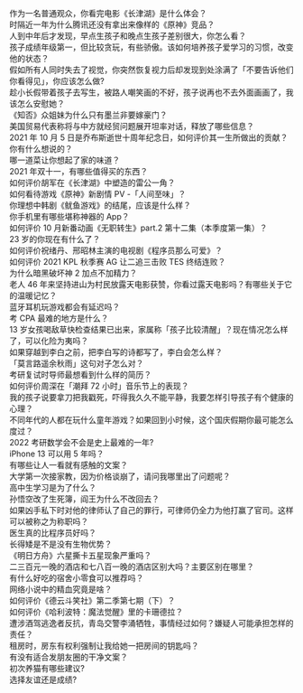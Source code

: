 作为一名普通观众，你看完电影《长津湖》是什么体会？  
时隔近一年为什么腾讯还没有拿出来像样的《原神》竞品？  
人到中年后才发现，早点生孩子和晚点生孩子差别很大，你怎么看？  
孩子成绩年级第一，但比较贪玩，有些骄傲。该如何培养孩子爱学习的习惯，改变他的状态？  
假如所有人同时失去了视觉，你突然恢复视力后却发现到处涂满了「不要告诉他们你看得见」，你应该怎么做?  
趁小长假带着孩子去写生，被路人嘲笑画的不好，孩子说再也不去外面画画了，我该怎么安慰她？  
《知否》众姐妹为什么只有墨兰非要嫁豪门？  
美国贸易代表称将与中方就经贸问题展开坦率对话，释放了哪些信息？  
2021 年 10 月 5 日是乔布斯逝世十周年纪念日，如何评价其一生所做出的贡献？你有什么想说的？  
哪一道菜让你想起了家的味道？  
2021 年双十一，有哪些值得买的东西？  
如何评价胡军在《长津湖》中塑造的雷公一角？  
如何看待游戏《原神》新剧情 PV -「人间至味」？  
你理想中韩剧《鱿鱼游戏》的结尾，应该是什么样？  
你手机里有哪些堪称神器的 App？  
如何评价 10 月新番动画《无职转生》part.2 第十二集（本季度第一集）？  
23 岁的你现在有什么了？  
如何评价祝绪丹、邢昭林主演的电视剧《程序员那么可爱》？  
如何评价 2021 KPL 秋季赛 AG 让二追三击败 TES 终结连败？  
为什么暗黑破坏神 2 加点不加精力？  
老人 46 年来坚持进山为村民放露天电影获赞，你看过露天电影吗？有哪些关于它的温暖记忆？  
蓝牙耳机玩游戏都会有延迟吗？  
考 CPA 最难的地方是什么？  
13 岁女孩喝敌草快检查结果已出来，家属称「孩子比较清醒」？现在情况怎么样了，可以化险为夷吗？  
如果穿越到李白之前，把李白写的诗都写了，李白会怎么样？  
「莫言路遥余秋雨」这句对子怎么对？  
考研复试时导师最想看到什么样的简历？  
如何评价周深在「潮拜 72 小时」音乐节上的表现？  
我的孩子说要拿刀把我戳死，吓得我久久不能平静，我要怎样引导孩子有个健康的心理？  
不同年代的人都在玩什么童年游戏？如果回到小时候，这个国庆假期你最可能怎么度过？  
2022 考研数学会不会是史上最难的一年?  
iPhone 13 可以用 5 年吗？  
有哪些让人一看就有感触的文案？  
大学第一次接家教，因为价格谈崩了，请问我哪里出了问题呢？  
高中生学习是为了什么？  
孙悟空改了生死簿，阎王为什么不改回去？  
如果凶手私下时对他的律师认了自己的罪行，可律师仍全力为他打赢了官司。这样可以被称之为称职吗？  
医生真的比程序员好吗？  
长得矮是不是没有生物优势？  
《明日方舟》六星撕卡五星现象严重吗？  
二三百元一晚的酒店和七八百一晚的酒店区别大吗？主要区别在哪里？  
有什么好吃的宿舍小零食可以推荐吗？  
网络小说中的精血究竟是啥？  
如何评价《德云斗笑社》第二季第七期（下）？  
如何评价《哈利波特：魔法觉醒》里的卡珊德拉？  
遭涉酒驾逃逸者反抗，青岛交警李涌牺牲，事情经过如何？嫌疑人可能承担怎样的责任？  
租房时，房东有权利强制让我给她一把房间的钥匙吗？  
有没有适合发朋友圈的干净文案？  
初次养猫有哪些建议?  
选择友谊还是成绩?  
